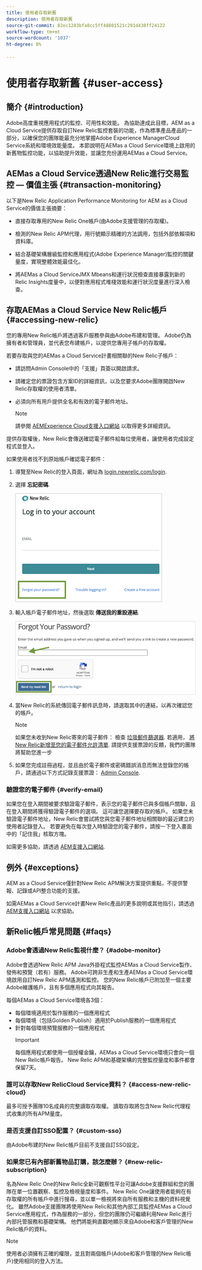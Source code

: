 ```yaml
---
title: 使用者存取新舊
description: 使用者存取新舊
source-git-commit: 82ec1283bfa8cc5ff48801521c291d438ff24122
workflow-type: tm+mt
source-wordcount: '1037'
ht-degree: 0%

---
```



# 使用者存取新舊 {#user-access}

## 簡介 {#introduction}

Adobe高度重視應用程式的監控、可用性和效能。 為協助達成此目標，AEM as a Cloud Service提供存取自訂New Relic監控套裝的功能，作為標準產品產品的一部分，以確保您的團隊能最充分地掌握Adobe Experience ManagerCloud Service系統和環境效能量度。 本節說明在AEMas a Cloud Service環境上啟用的新舊物監控功能，以協助提升效能，並讓您充份運用AEMas a Cloud Service。

## AEMas a Cloud Service透過New Relic進行交易監控 — 價值主張 {#transaction-monitoring}

以下是New Relic Application Performance Monitoring for AEM as a Cloud Service的價值主張摘要：

* 直接存取專用的New Relic One帳戶(由Adobe支援管理的存取權)。

* 檢測的New Relic APM代理，用行號顯示精確的方法調用，包括外部依賴項和資料庫。

* 結合基礎架構層級監控和應用程式(Adobe Experience Manager)監控的關鍵量度，實現整體效能最佳化。

* 將AEMas a Cloud ServiceJMX Mbeans和運行狀況檢查直接暴露到新的Relic Insights度量中，以便對應用程式堆棧效能和運行狀況度量進行深入檢查。

## 存取AEMas a Cloud Service New Relic帳戶 {#accessing-new-relic}

您的專用New Relic帳戶將透過客戶服務參與由Adobe布建和管理。 Adobe仍為擁有者和管理員，並代表您布建帳戶，以提供您專用子帳戶的存取權。

若要存取與您的AEMas a Cloud Service計畫相關聯的New Relic子帳戶：

* 請訪問Admin Console中的「支援」頁簽以開啟請求。
* 請確定您的票證包含方案ID的詳細資訊，以及您要求Adobe團隊開啟New Relic存取權的使用者清單。
* 必須向所有用戶提供全名和有效的電子郵件地址。

   >[!NOTE]
   >請參閱 [AEMExperience Cloud支援入口網站](https://helpx.adobe.com/enterprise/using/support-for-experience-cloud.html) 以取得更多詳細資訊。

提供存取權後，New Relic會傳送確認電子郵件給每位使用者，讓使用者完成設定程式並登入。

如果使用者找不到原始帳戶確認電子郵件：

1. 導覽至New Relic的登入頁面，網址為 [login.newrelic.com/login](https://login.newrelic.com/login).

1. 選擇 **忘記密碼**.

   ![](/help/implementing/cloud-manager/assets/new-relic/newrelic-1.png)

1. 輸入帳戶電子郵件地址，然後選取 **傳送我的重設連結**.

   ![](/help/implementing/cloud-manager/assets/new-relic/newrelic-2.png)

1. 當New Relic的系統傳回電子郵件訊息時，請選取其中的連結，以再次確認您的帳戶。

   >[!NOTE]
   >如果您未收到New Relic寄來的電子郵件：
   >檢查 [垃圾郵件篩選器](https://docs.newrelic.com/docs/accounts/accounts-billing/account-setup/create-your-new-relic-account/). 若適用， [將New Relic新增至您的電子郵件允許清單](https://docs.newrelic.com/docs/accounts/accounts/account-maintenance/account-email-settings/#email-whitelist).
   >請提供支援票證的反饋，我們的團隊將幫助您進一步

1. 如果您完成註冊過程，並且由於電子郵件或密碼錯誤消息而無法登錄您的帳戶，請通過以下方式記錄支援票證： [Admin Console](https://adminconsole.adobe.com/).

### 驗證您的電子郵件 {#verify-email}

如果您在登入期間被要求驗證電子郵件，表示您的電子郵件已與多個帳戶關聯，且在登入期間將獲得驗證電子郵件的選項。 這可讓您選擇要存取的帳戶。 如果您未驗證電子郵件地址，New Relic會嘗試將您與您電子郵件地址相關聯的最近建立的使用者記錄登入。 若要避免在每次登入時驗證您的電子郵件，請按一下登入畫面中的「記住我」核取方塊。

如需更多協助，請透過 [AEM支援入口網站](https://helpx.adobe.com/enterprise/using/support-for-experience-cloud.html).

## 例外 {#exceptions}

AEM as a Cloud Service僅針對New Relic APM解決方案提供重點，不提供警報、記錄或API整合功能的支援。

如需AEMas a Cloud Service計畫New Relic產品的更多說明或其他指引，請透過 [AEM支援入口網站](https://helpx.adobe.com/enterprise/using/support-for-experience-cloud.html) 以求協助。

## 新Relic帳戶常見問題 {#faqs}

### Adobe會透過New Relic監視什麼？ {#adobe-monitor}

Adobe會透過New Relic APM Java外掛程式監控AEMas a Cloud Service製作、發佈和預覽（若有）服務。 Adobe可跨非生產和生產AEMas a Cloud Service環境啟用自訂New Relic APM遙測和監控。 您的New Relic帳戶已附加至一個主要Adobe維護帳戶，且有多個應用程式向其報告。

每個AEMas a Cloud Service環境各3個：

* 每個環境適用於製作服務的一個應用程式
* 每個環境（包括Golden Publish）適用於Publish服務的一個應用程式
* 針對每個環境預覽服務的一個應用程式
   >[!IMPORTANT]
   >每個應用程式都使用一個授權金鑰，AEMas a Cloud Service環境只會向一個New Relic帳戶報告。 New Relic APM和基礎架構的完整監控量度和事件都會保留7天。

### 誰可以存取New RelicCloud Service資料？ {#access-new-relic-cloud}

最多可授予團隊10名成員的完整讀取存取權。 讀取存取將包含New Relic代理程式收集的所有APM量度。

### 是否支援自訂SSO配置？ {#custom-sso}

由Adobe布建的New Relic帳戶目前不支援自訂SSO設定。

### 如果您已有內部新舊物品訂購，該怎麼辦？ {#new-relic-subscription}

名為New Relic One的New Relic全新可觀察性平台可讓Adobe支援群組和您的團隊在單一位置觀察、監控及檢視量度和事件。 New Relic One讓使用者能夠在有存取權的所有帳戶中進行搜尋，並以單一檢視將來自所有服務和主機的資料視覺化。 雖然Adobe支援團隊將使用New Relic和其他內部工具監控AEMas a Cloud Service應用程式，作為服務的一部分，但您的團隊仍可繼續利用New Relic進行內部托管服務和基礎架構。 他們將能夠直觀地顯示來自Adobe和客戶管理的New Relic帳戶的資料。

>[!NOTE]
>使用者必須擁有正確的權限，並且對兩個帳戶(Adobe和客戶管理的New Relic帳戶)使用相同的登入方法。


